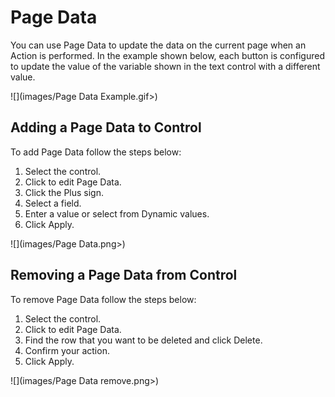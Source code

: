 # Page Data

You can use Page Data to update the data on the current page when an Action is performed. In the example shown below, each button is configured to update the value of the variable shown in the text control with a different value. &#x20;

![](images/Page Data Example.gif>)

## Adding a Page Data to Control

To add Page Data follow the steps below:

1. Select the control.
2. Click to edit Page Data.
3. Click the Plus sign.
4. Select a field.
5. Enter a value or select from Dynamic values.
6. Click Apply.

![](images/Page Data.png>)

## Removing a Page Data from Control

To remove Page Data follow the steps below:

1. Select the control.
2. Click to edit Page Data.
3. Find the row that you want to be deleted and click Delete.
4. Confirm your action.
5. Click Apply.

![](images/Page Data remove.png>)



